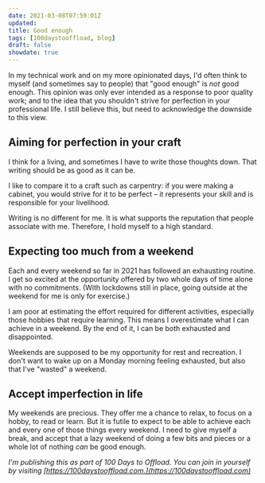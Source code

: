 ```yaml
---
date: 2021-03-08T07:59:01Z
updated:
title: Good enough
tags: [100daystooffload, blog]
draft: false
showdate: true
---
```


In my technical work and on my more opinionated days, I'd often think to myself (and sometimes say to people) that "good enough" is _not_ good enough. This opinion was only ever intended as a response to poor quality work; and to the idea that you shouldn't strive for perfection in your professional life. I still believe this, but need to acknowledge the downside to this view.

## Aiming for perfection in your craft

I think for a living, and sometimes I have to write those thoughts down. That writing should be as good as it can be.

I like to compare it to a craft such as carpentry: if you were making a cabinet, you would strive for it to be perfect – it represents your skill and is responsible for your livelihood.

Writing is no different for me. It is what supports the reputation that people associate with me. Therefore, I hold myself to a high standard.

## Expecting too much from a weekend

Each and every weekend so far in 2021 has followed an exhausting routine. I get so excited at the opportunity offered by two whole days of time alone with no commitments. (With lockdowns still in place, going outside at the weekend for me is only for exercise.)

I am poor at estimating the effort required for different activities, especially those hobbies that require learning. This means I overestimate what I can achieve in a weekend. By the end of it, I can be both exhausted and disappointed.

Weekends are supposed to be my opportunity for rest and recreation. I don't want to wake up on a Monday morning feeling exhausted, but also that I've "wasted" a weekend.

## Accept imperfection in life

My weekends are precious. They offer me a chance to relax, to focus on a hobby, to read or learn. But it is futile to expect to be able to achieve each and every one of those things every weekend. I need to give myself a break, and accept that a lazy weekend of doing a few bits and pieces or a whole lot of nothing _can_ be good enough.

_I'm publishing this as part of 100 Days to Offload. You can join in yourself by visiting [https://100daystooffload.com.](https://100daystooffload.com)_
